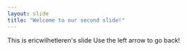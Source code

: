 ```yaml
---
layout: slide
title: "Welcome to our second slide!"
---
```

This is ericwilhetleren's slide
Use the left arrow to go back!
